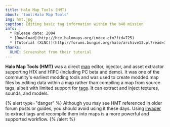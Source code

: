```yaml
---
title: Halo Map Tools (HMT)
about: 'tool:Halo Map Tools'
img: hmt.jpg
caption: Editing basic tag information within the b40 mission
info: |
  * Release date: 2004
  * [Download](http://hce.halomaps.org/index.cfm?fid=725)
  * [Tutorial (XLNC)](http://forums.bungie.org/halo/archive13.pl?read=390998)
thanks:
  XLNC: Screenshot from their tutorial
---
```

**Halo Map Tools (HMT)** was a direct [map](~h1/map) editor, injector, and asset extractor supporting H1X and H1PC (including PC beta and demo). It was one of the community's earliest modding tools and was used to create modded map files by editing data within a map rather than compiling a map from source tags, albeit with limited support for [tags](~h1/tags). It can extract and inject textures, sounds, and models.

{% alert type="danger" %}
Although you may see HMT referenced in older forum posts or guides, you should avoid using it these days. Using [invader](~) to extract tags and recompile them into maps is a more powerful and supported workflow.
{% /alert %}
